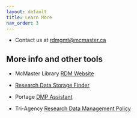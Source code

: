 ```yaml
---
layout: default
title: Learn More
nav_order: 3
---
```


- Contact us at [rdmgmt@mcmaster.ca](rdmgmt@mcmaster.ca)

## More info and other tools

- McMaster Library  [RDM Website](https://library.mcmaster.ca/services/rdm)
- [Research Data Storage Finder](u.mcmaster.ca/storagefinder)

- Portage [DMP Assistant](assistant.portagenetwork.ca)
- Tri-Agency [Research Data Management Policy](http://www.science.gc.ca/eic/site/063.nsf/eng/h_97610.html)

